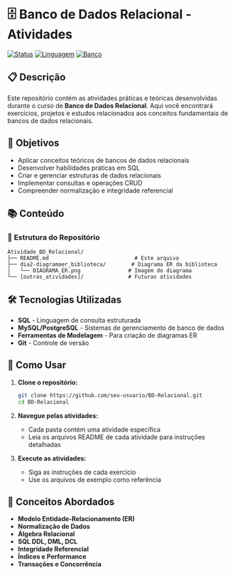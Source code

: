 # 🗄️ Banco de Dados Relacional - Atividades

[![Status](https://img.shields.io/badge/Status-Em%20Desenvolvimento-blue)](https://github.com/seu-usuario/BD-Relacional)
[![Linguagem](https://img.shields.io/badge/Linguagem-SQL-orange)](https://www.sql.org/)
[![Banco](https://img.shields.io/badge/Banco%20de%20Dados-Relacional-green)](https://en.wikipedia.org/wiki/Relational_database)

## 📋 Descrição

Este repositório contém as atividades práticas e teóricas desenvolvidas durante o curso de **Banco de Dados Relacional**. Aqui você encontrará exercícios, projetos e estudos relacionados aos conceitos fundamentais de bancos de dados relacionais.

## 🎯 Objetivos

- Aplicar conceitos teóricos de bancos de dados relacionais
- Desenvolver habilidades práticas em SQL
- Criar e gerenciar estruturas de dados relacionais
- Implementar consultas e operações CRUD
- Compreender normalização e integridade referencial

## 📚 Conteúdo

### 📁 Estrutura do Repositório

```
Atividade_BD_Relacional/
├── README.md                           # Este arquivo
├── dia2-diagramaer_biblioteca/        # Diagrama ER da biblioteca
│   └── DIAGRAMA_ER.png               # Imagem do diagrama
└── [outras_atividades]/              # Futuras atividades
```

## 🛠️ Tecnologias Utilizadas

- **SQL** - Linguagem de consulta estruturada
- **MySQL/PostgreSQL** - Sistemas de gerenciamento de banco de dados
- **Ferramentas de Modelagem** - Para criação de diagramas ER
- **Git** - Controle de versão

## 🚀 Como Usar

1. **Clone o repositório:**
   ```bash
   git clone https://github.com/seu-usuario/BD-Relacional.git
   cd BD-Relacional
   ```

2. **Navegue pelas atividades:**
   - Cada pasta contém uma atividade específica
   - Leia os arquivos README de cada atividade para instruções detalhadas

3. **Execute as atividades:**
   - Siga as instruções de cada exercício
   - Use os arquivos de exemplo como referência

## 📖 Conceitos Abordados

- **Modelo Entidade-Relacionamento (ER)**
- **Normalização de Dados**
- **Álgebra Relacional**
- **SQL DDL, DML, DCL**
- **Integridade Referencial**
- **Índices e Performance**
- **Transações e Concorrência**
